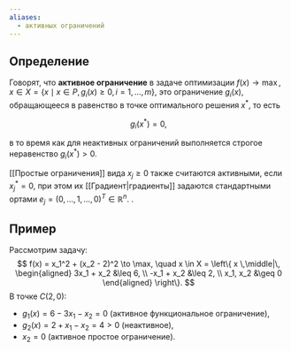```yaml
---
aliases:
  - активных ограничений
---
```

## Определение
Говорят, что **активное ограничение** в задаче оптимизации $f(x) \to \max$, $x \in X = \{x \mid x \in P, \, g_i(x) \geq 0, \, i = 1, \dots, m\}$, это ограничение $g_i(x)$, обращающееся в равенство в точке оптимального решения $x^*$, то есть

$$
g_i(x^*) = 0,
$$

в то время как для неактивных ограничений выполняется строгое неравенство $g_i(x^*) > 0$. 

[[Простые ограничения]] вида $x_j \geq 0$ также считаются активными, если $x_j^* = 0$, при этом их [[Градиент|градиенты]] задаются стандартными ортами $e_j = (0, \dots, 1, \dots, 0)^T \in \mathbb{R}^n$. .

## Пример
Рассмотрим задачу:
$$
f(x) = x_1^2 + (x_2 - 2)^2 \to \max, \quad x \in X = \left\{ x \,\middle|\, \begin{aligned} 3x_1 + x_2 &\leq 6, \\ -x_1 + x_2 &\leq 2, \\ x_1, x_2 &\geq 0 \end{aligned} \right\}.
$$
В точке $C(2, 0)$:
- $g_1(x) = 6 - 3x_1 - x_2 = 0$ (активное функциональное ограничение),
- $g_2(x) = 2 + x_1 - x_2 = 4 > 0$ (неактивное),
- $x_2 = 0$ (активное простое ограничение).